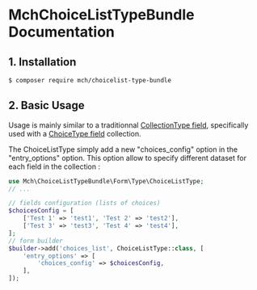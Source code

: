 MchChoiceListTypeBundle Documentation
=====================================

## 1. Installation

``` bash
$ composer require mch/choicelist-type-bundle
```

## 2. Basic Usage

Usage is mainly similar to a traditionnal [CollectionType field](https://symfony.com/doc/current/reference/forms/types/collection.html),
specifically used with a [ChoiceType field](https://symfony.com/doc/current/reference/forms/types/choice.html) collection.

The ChoiceListType simply add a new "choices_config" option in the "entry_options" option.
This option allow to specify different dataset for each field in the collection :

``` php
use Mch\ChoiceListTypeBundle\Form\Type\ChoiceListType;
// ...

// fields configuration (lists of choices)
$choicesConfig = [
    ['Test 1' => 'test1', 'Test 2' => 'test2'],
    ['Test 3' => 'test3', 'Test 4' => 'test4'],
];
// form builder
$builder->add('choices_list', ChoiceListType::class, [
    'entry_options' => [
        'choices_config' => $choicesConfig,
    ],
]);
```



